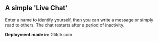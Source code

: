 ## A simple 'Live Chat'

Enter a name to identify yourself, then you can write a message or simply read to others. The chat restarts after a period of inactivity.

**Deployment made in:** Glitch.com
